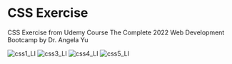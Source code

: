 # CSS Exercise
CSS Exercise from Udemy Course The Complete 2022 Web Development Bootcamp by Dr. Angela Yu

![css1_LI](https://user-images.githubusercontent.com/88434271/180170992-7a029262-b8fe-451b-acc5-e88456362283.jpg)
![css3_LI](https://user-images.githubusercontent.com/88434271/180171087-69f7f18b-d353-43e5-809c-116a08f6d9d9.jpg)
![css4_LI](https://user-images.githubusercontent.com/88434271/180171185-b4a71fc9-a9ed-4244-b122-29b68792335b.jpg)
![css5_LI](https://user-images.githubusercontent.com/88434271/180171273-390e7814-cabe-4854-bde7-af39ccad99fa.jpg)
